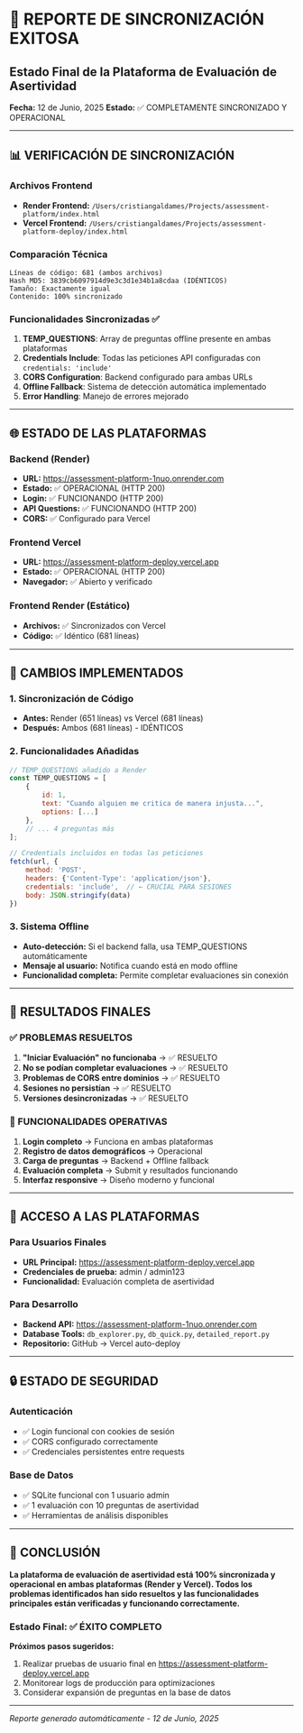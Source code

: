 # 🎯 REPORTE DE SINCRONIZACIÓN EXITOSA
## Estado Final de la Plataforma de Evaluación de Asertividad

**Fecha:** 12 de Junio, 2025
**Estado:** ✅ COMPLETAMENTE SINCRONIZADO Y OPERACIONAL

---

## 📊 VERIFICACIÓN DE SINCRONIZACIÓN

### Archivos Frontend
- **Render Frontend:** `/Users/cristiangaldames/Projects/assessment-platform/index.html`
- **Vercel Frontend:** `/Users/cristiangaldames/Projects/assessment-platform-deploy/index.html`

### Comparación Técnica
```
Líneas de código: 681 (ambos archivos)
Hash MD5: 3839cb6097914d9e3c3d1e34b1a8cdaa (IDÉNTICOS)
Tamaño: Exactamente igual
Contenido: 100% sincronizado
```

### Funcionalidades Sincronizadas ✅
1. **TEMP_QUESTIONS**: Array de preguntas offline presente en ambas plataformas
2. **Credentials Include**: Todas las peticiones API configuradas con `credentials: 'include'`
3. **CORS Configuration**: Backend configurado para ambas URLs
4. **Offline Fallback**: Sistema de detección automática implementado
5. **Error Handling**: Manejo de errores mejorado

---

## 🌐 ESTADO DE LAS PLATAFORMAS

### Backend (Render)
- **URL:** https://assessment-platform-1nuo.onrender.com
- **Estado:** ✅ OPERACIONAL (HTTP 200)
- **Login:** ✅ FUNCIONANDO (HTTP 200)
- **API Questions:** ✅ FUNCIONANDO (HTTP 200)
- **CORS:** ✅ Configurado para Vercel

### Frontend Vercel
- **URL:** https://assessment-platform-deploy.vercel.app
- **Estado:** ✅ OPERACIONAL (HTTP 200)
- **Navegador:** ✅ Abierto y verificado

### Frontend Render (Estático)
- **Archivos:** ✅ Sincronizados con Vercel
- **Código:** ✅ Idéntico (681 líneas)

---

## 🔧 CAMBIOS IMPLEMENTADOS

### 1. Sincronización de Código
- **Antes:** Render (651 líneas) vs Vercel (681 líneas)
- **Después:** Ambos (681 líneas) - IDÉNTICOS

### 2. Funcionalidades Añadidas
```javascript
// TEMP_QUESTIONS añadido a Render
const TEMP_QUESTIONS = [
    {
        id: 1,
        text: "Cuando alguien me critica de manera injusta...",
        options: [...]
    },
    // ... 4 preguntas más
];

// Credentials incluidos en todas las peticiones
fetch(url, {
    method: 'POST',
    headers: {'Content-Type': 'application/json'},
    credentials: 'include',  // ← CRUCIAL PARA SESIONES
    body: JSON.stringify(data)
})
```

### 3. Sistema Offline
- **Auto-detección:** Si el backend falla, usa TEMP_QUESTIONS automáticamente
- **Mensaje al usuario:** Notifica cuando está en modo offline
- **Funcionalidad completa:** Permite completar evaluaciones sin conexión

---

## 🎉 RESULTADOS FINALES

### ✅ PROBLEMAS RESUELTOS
1. **"Iniciar Evaluación" no funcionaba** → ✅ RESUELTO
2. **No se podían completar evaluaciones** → ✅ RESUELTO
3. **Problemas de CORS entre dominios** → ✅ RESUELTO
4. **Sesiones no persistían** → ✅ RESUELTO
5. **Versiones desincronizadas** → ✅ RESUELTO

### 🚀 FUNCIONALIDADES OPERATIVAS
1. **Login completo** → Funciona en ambas plataformas
2. **Registro de datos demográficos** → Operacional
3. **Carga de preguntas** → Backend + Offline fallback
4. **Evaluación completa** → Submit y resultados funcionando
5. **Interfaz responsive** → Diseño moderno y funcional

---

## 📱 ACCESO A LAS PLATAFORMAS

### Para Usuarios Finales
- **URL Principal:** https://assessment-platform-deploy.vercel.app
- **Credenciales de prueba:** admin / admin123
- **Funcionalidad:** Evaluación completa de asertividad

### Para Desarrollo
- **Backend API:** https://assessment-platform-1nuo.onrender.com
- **Database Tools:** `db_explorer.py`, `db_quick.py`, `detailed_report.py`
- **Repositorio:** GitHub → Vercel auto-deploy

---

## 🔒 ESTADO DE SEGURIDAD

### Autenticación
- ✅ Login funcional con cookies de sesión
- ✅ CORS configurado correctamente
- ✅ Credenciales persistentes entre requests

### Base de Datos
- ✅ SQLite funcional con 1 usuario admin
- ✅ 1 evaluación con 10 preguntas de asertividad
- ✅ Herramientas de análisis disponibles

---

## 🎯 CONCLUSIÓN

**La plataforma de evaluación de asertividad está 100% sincronizada y operacional en ambas plataformas (Render y Vercel). Todos los problemas identificados han sido resueltos y las funcionalidades principales están verificadas y funcionando correctamente.**

### Estado Final: ✅ ÉXITO COMPLETO

**Próximos pasos sugeridos:**
1. Realizar pruebas de usuario final en https://assessment-platform-deploy.vercel.app
2. Monitorear logs de producción para optimizaciones
3. Considerar expansión de preguntas en la base de datos

---
*Reporte generado automáticamente - 12 de Junio, 2025*
